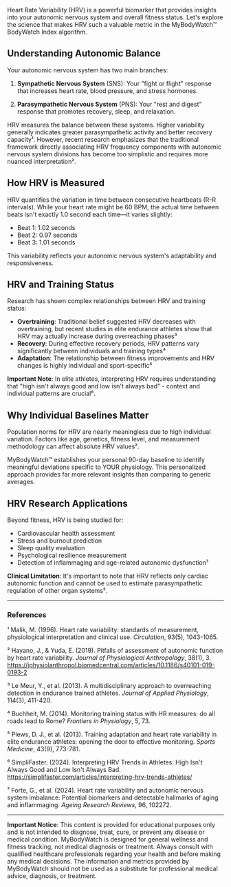 Heart Rate Variability (HRV) is a powerful biomarker that provides insights into your autonomic nervous system and overall fitness status. Let's explore the science that makes HRV such a valuable metric in the MyBodyWatch™ BodyWatch Index algorithm.

## Understanding Autonomic Balance

Your autonomic nervous system has two main branches:

1. **Sympathetic Nervous System** (SNS): Your "fight or flight" response that increases heart rate, blood pressure, and stress hormones.

2. **Parasympathetic Nervous System** (PNS): Your "rest and digest" response that promotes recovery, sleep, and relaxation.

HRV measures the balance between these systems. Higher variability generally indicates greater parasympathetic activity and better recovery capacity¹. However, recent research emphasizes that the traditional framework directly associating HRV frequency components with autonomic nervous system divisions has become too simplistic and requires more nuanced interpretation².

## How HRV is Measured

HRV quantifies the variation in time between consecutive heartbeats (R-R intervals). While your heart rate might be 60 BPM, the actual time between beats isn't exactly 1.0 second each time—it varies slightly:

- Beat 1: 1.02 seconds
- Beat 2: 0.97 seconds
- Beat 3: 1.01 seconds

This variability reflects your autonomic nervous system's adaptability and responsiveness.

## HRV and Training Status

Research has shown complex relationships between HRV and training status:

- **Overtraining**: Traditional belief suggested HRV decreases with overtraining, but recent studies in elite endurance athletes show that HRV may actually increase during overreaching phases³
- **Recovery**: During effective recovery periods, HRV patterns vary significantly between individuals and training types⁴
- **Adaptation**: The relationship between fitness improvements and HRV changes is highly individual and sport-specific⁵

**Important Note**: In elite athletes, interpreting HRV requires understanding that "high isn't always good and low isn't always bad" - context and individual patterns are crucial⁶.

## Why Individual Baselines Matter

Population norms for HRV are nearly meaningless due to high individual variation. Factors like age, genetics, fitness level, and measurement methodology can affect absolute HRV values².

MyBodyWatch™ establishes your personal 90-day baseline to identify meaningful deviations specific to YOUR physiology. This personalized approach provides far more relevant insights than comparing to generic averages.

## HRV Research Applications

Beyond fitness, HRV is being studied for:

- Cardiovascular health assessment
- Stress and burnout prediction
- Sleep quality evaluation
- Psychological resilience measurement
- Detection of inflammaging and age-related autonomic dysfunction⁷

**Clinical Limitation**: It's important to note that HRV reflects only cardiac autonomic function and cannot be used to estimate parasympathetic regulation of other organ systems².

---

### References

¹ Malik, M. (1996). Heart rate variability: standards of measurement, physiological interpretation and clinical use. *Circulation*, 93(5), 1043-1065.

² Hayano, J., & Yuda, E. (2019). Pitfalls of assessment of autonomic function by heart rate variability. *Journal of Physiological Anthropology*, 38(1), 3. https://jphysiolanthropol.biomedcentral.com/articles/10.1186/s40101-019-0193-2

³ Le Meur, Y., et al. (2013). A multidisciplinary approach to overreaching detection in endurance trained athletes. *Journal of Applied Physiology*, 114(3), 411-420.

⁴ Buchheit, M. (2014). Monitoring training status with HR measures: do all roads lead to Rome? *Frontiers in Physiology*, 5, 73.

⁵ Plews, D. J., et al. (2013). Training adaptation and heart rate variability in elite endurance athletes: opening the door to effective monitoring. *Sports Medicine*, 43(9), 773-781.

⁶ SimpliFaster. (2024). Interpreting HRV Trends in Athletes: High Isn't Always Good and Low Isn't Always Bad. https://simplifaster.com/articles/interpreting-hrv-trends-athletes/

⁷ Forte, G., et al. (2024). Heart rate variability and autonomic nervous system imbalance: Potential biomarkers and detectable hallmarks of aging and inflammaging. *Ageing Research Reviews*, 96, 102272.

---

**Important Notice**: This content is provided for educational purposes only and is not intended to diagnose, treat, cure, or prevent any disease or medical condition. MyBodyWatch is designed for general wellness and fitness tracking, not medical diagnosis or treatment. Always consult with qualified healthcare professionals regarding your health and before making any medical decisions. The information and metrics provided by MyBodyWatch should not be used as a substitute for professional medical advice, diagnosis, or treatment.